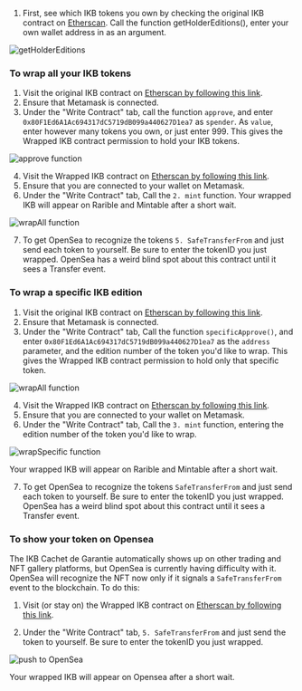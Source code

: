 1. First, see which IKB tokens you own by checking the original IKB contract on [Etherscan](https://etherscan.io/address/0x88ae96845e157558ef59e9ff90e766e22e480390#readContract). Call the function getHolderEditions(), enter your own wallet address in as an argument.

![getHolderEditions](https://chan.gallery/assets/getHolderEditions.png)


### To wrap all your IKB tokens

1. Visit the original IKB contract on [Etherscan by following this link](https://etherscan.io/address/0x88ae96845e157558ef59e9ff90e766e22e480390#readContract).
2. Ensure that Metamask is connected.
3. Under the "Write Contract" tab, call the function `approve`, and enter `0x80F1Ed6A1Ac694317dC5719dB099a440627D1ea7` as `spender`. As `value`, enter however many tokens you own, or just enter 999. This gives the Wrapped IKB contract permission to hold your IKB tokens.  

![approve function](https://chan.gallery/assets/approveNew.png)  

4. Visit the Wrapped IKB contract on [Etherscan by following this link](https://etherscan.io/address/0x80f1ed6a1ac694317dc5719db099a440627d1ea7#writeContract).
5. Ensure that you are connected to your wallet on Metamask.
6. Under the "Write Contract" tab, Call the `2. mint` function. Your wrapped IKB will appear on Rarible and Mintable after a short wait. 

![wrapAll function](https://chan.gallery/assets/2_mint.png)  

7. To get OpenSea to recognize the tokens `5. SafeTransferFrom` and just send each token to yourself. Be sure to enter the tokenID you just wrapped. OpenSea has a weird blind spot about this contract until it sees a Transfer event.




### To wrap a specific IKB edition

1. Visit the original IKB contract on [Etherscan by following this link](https://etherscan.io/address/0x88ae96845e157558ef59e9ff90e766e22e480390#readContract).
2. Ensure that Metamask is connected.
3. Under the "Write Contract" tab, Call the function `specificApprove()`, and enter `0x80F1Ed6A1Ac694317dC5719dB099a440627D1ea7` as the `address` parameter, and the edition number of the token you'd like to wrap. This gives the Wrapped IKB contract permission to hold only that specific token.

![wrapAll function](https://chan.gallery/assets/specificApproveNew.png)  

4. Visit the Wrapped IKB contract on [Etherscan by following this link](https://etherscan.io/address/0x80f1ed6a1ac694317dc5719db099a440627d1ea7#writeContract).
5. Ensure that you are connected to your wallet on Metamask.
6. Under the "Write Contract" tab, Call the `3. mint` function, entering the edition number of the token you'd like to wrap.

![wrapSpecific function](https://chan.gallery/assets/3_mint.png) 

Your wrapped IKB will appear on Rarible and Mintable after a short wait.

7. To get OpenSea to recognize the tokens `SafeTransferFrom` and just send each token to yourself. Be sure to enter the tokenID you just wrapped. OpenSea has a weird blind spot about this contract until it sees a Transfer event.

### To show your token on Opensea

The IKB Cachet de Garantie automatically shows up on other trading and NFT gallery platforms, but OpenSea is currently having difficulty with it. OpenSea will recognize the NFT now only if it signals a `SafeTransferFrom` event to the blockchain. To do this:

1. Visit (or stay on) the Wrapped IKB contract on [Etherscan by following this link](https://etherscan.io/address/0x80f1ed6a1ac694317dc5719db099a440627d1ea7#writeContract).

2. Under the "Write Contract" tab, `5. SafeTransferFrom` and just send the token to yourself. Be sure to enter the tokenID you just wrapped.

![push to OpenSea](assets/openseaFix.png) 

Your wrapped IKB will appear on Opensea after a short wait. 